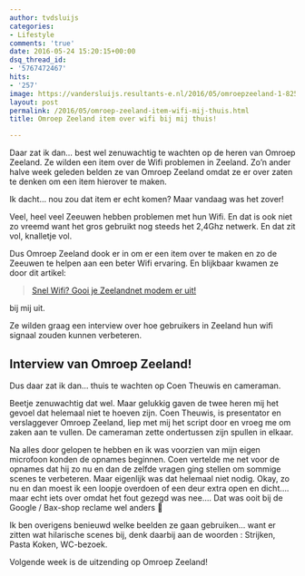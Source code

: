 ```yaml
---
author: tvdsluijs
categories:
- Lifestyle
comments: 'true'
date: 2016-05-24 15:20:15+00:00
dsq_thread_id:
- '5767472467'
hits:
- '257'
image: https://vandersluijs.resultants-e.nl/2016/05/omroepzeeland-1-825x510.jpg
layout: post
permalink: /2016/05/omroep-zeeland-item-wifi-mij-thuis.html
title: Omroep Zeeland item over wifi bij mij thuis!

---
```

Daar zat ik dan&#8230; best wel zenuwachtig te wachten op de heren van Omroep Zeeland. Ze wilden een item over de Wifi problemen in Zeeland. Zo&#8217;n ander halve week geleden belden ze van Omroep Zeeland omdat ze er over zaten te denken om een item hierover te maken.

<p style="text-align: left;">
  Ik dacht&#8230; nou zou dat item er echt komen? Maar vandaag was het zover! <!--more-->
</p>

Veel, heel veel Zeeuwen hebben problemen met hun Wifi. En dat is ook niet zo vreemd want het gros gebruikt nog steeds het 2,4Ghz netwerk. En dat zit vol, knalletje vol.

Dus Omroep Zeeland dook er in om er een item over te maken en zo de Zeeuwen te helpen aan een beter Wifi ervaring. En blijkbaar kwamen ze door dit artikel:

<blockquote class="wp-embedded-content" data-secret="lvdiAPGVub">
  <p>
    <a href="https://www.vandersluijs.nl/2015/01/snel-wifi-gooi-je-zeelandnet-modem-er.html">Snel Wifi? Gooi je Zeelandnet modem er uit!</a>
  </p>
</blockquote>



bij mij uit.

Ze wilden graag een interview over hoe gebruikers in Zeeland hun wifi signaal zouden kunnen verbeteren.

## Interview van Omroep Zeeland!

Dus daar zat ik dan&#8230; thuis te wachten op Coen Theuwis en cameraman.

Beetje zenuwachtig dat wel. Maar gelukkig gaven de twee heren mij het gevoel dat helemaal niet te hoeven zijn. Coen Theuwis, is presentator en verslaggever Omroep Zeeland, liep met mij het script door en vroeg me om zaken aan te vullen. De cameraman zette ondertussen zijn spullen in elkaar.

Na alles door gelopen te hebben en ik was voorzien van mijn eigen microfoon konden de opnames beginnen. Coen vertelde me net voor de opnames dat hij zo nu en dan de zelfde vragen ging stellen om sommige scenes te verbeteren. Maar eigenlijk was dat helemaal niet nodig. Okay, zo nu en dan moest ik een loopje overdoen of een deur extra open en dicht&#8230;. maar echt iets over omdat het fout gezegd was nee&#8230;. Dat was ooit bij de Google / Bax-shop reclame wel anders 🙂

Ik ben overigens benieuwd welke beelden ze gaan gebruiken&#8230; want er zitten wat hilarische scenes bij, denk daarbij aan de woorden : Strijken, Pasta Koken, WC-bezoek.

Volgende week is de uitzending op Omroep Zeeland!